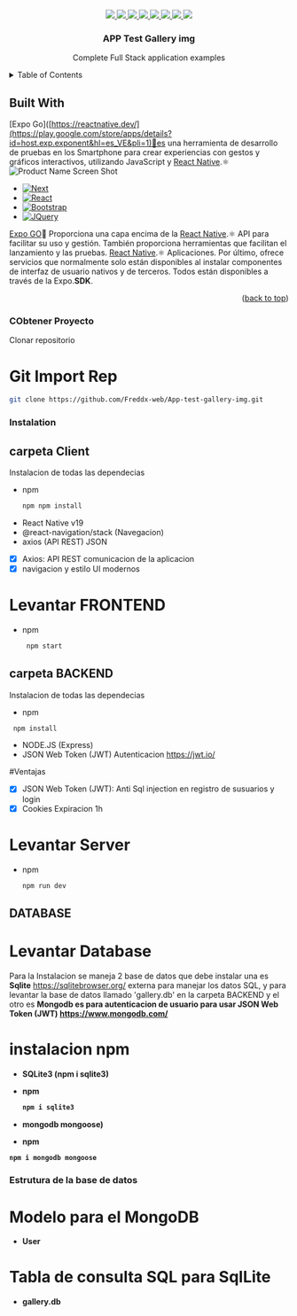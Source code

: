 <div id="top"></div>


<!-- PROJECT LOGO -->
<br />
<div align="center">
  <a href="#">
    <img src="https://img.icons8.com/fluency/144/000000/node-js.png"/>
  </a>
  <a href="#">
    <img src="https://img.icons8.com/fluency/144/000000/typescript.png"/>
  </a>
  <a href="https://github.com/othneildrew/Best-README-Template">
    <img src="https://img.icons8.com/external-others-amoghdesign/144/000000/external-react-native-soleicons-fill-vol-1-others-amoghdesign.png"/>
  </a>
  <a href="#">
    <img src="https://img.icons8.com/fluency/144/000000/javascript.png"/>
  </a>
  <a href="https://github.com/othneildrew/Best-README-Template">
    <img src="https://img.icons8.com/color/144/null/mongodb.png"/>
  </a>
  <a href="#">
    <img src="https://img.icons8.com/fluency/144/null/iphone14-pro.png"/>
  </a>
  <a href="#">
    <img src="https://img.icons8.com/fluency/144/null/android-os.png"/>
  </a>
  <a href="#">
    <img src="https://img.icons8.com/fluency/144/null/sql.png"/>
  </a>


  <h3 align="center">APP Test Gallery img</h3>

  <p align="center">
    Complete Full Stack application examples
    <br />
</div>

<!-- TABLE OF CONTENTS -->
<details>
  <summary>Table of Contents</summary>
  <ol>
    <li>
      <a href="#about-the-project">About The Project</a>
      <ul>
        <li><a href="#built-with">Built With</a></li>
      </ul>
    </li>
    <li>
      <a href="#getting-started">Getting Started</a>
      <ul>
        <li><a href="#prerequisites">Prerequisites</a></li>
        <li><a href="#installation">Installation</a></li>
      </ul>
    </li>
    <li><a href="#usage">Usage</a></li>
    <li><a href="#roadmap">Roadmap</a></li>
    <li><a href="#contributing">Contributing</a></li>
    <li><a href="#license">License</a></li>
    <li><a href="#contact">Contact</a></li>
    <li><a href="#acknowledgments">Acknowledgments</a></li>
  </ol>
</details>

<!-- ABOUT THE PROJECT -->
## Built With

[Expo Go]([https://reactnative.dev/](https://play.google.com/store/apps/details?id=host.exp.exponent&hl=es_VE&pli=1)🔼es una herramienta de desarrollo de pruebas en los Smartphone para crear experiencias con gestos y gráficos interactivos, utilizando JavaScript y [React Native](https://reactnative.dev/).⚛️
![Product Name Screen Shot][product-screenshot]

* [![Next][Next.js]][Next-url]
* [![React][React.js]][React-url]
* [![Bootstrap][Bootstrap.com]][Bootstrap-url]
* [![JQuery][JQuery.com]][JQuery-url]

[Expo GO]([https://expo.dev/client](https://play.google.com/store/apps/details?id=host.exp.exponent&hl=es_VE&pli=1))🔼 
Proporciona una capa encima de la [React Native](https://reactnative.dev/).⚛️ API para facilitar su uso y gestión. También proporciona herramientas que facilitan el lanzamiento y las pruebas. [React Native](https://reactnative.dev/).⚛️ Aplicaciones. Por último, ofrece servicios que normalmente solo están disponibles al instalar componentes de interfaz de usuario nativos y de terceros. Todos están disponibles a través de la Expo.<b>SDK</b>.

<p align="right">(<a href="#top">back to top</a>)</p>

<!-- GETTING STARTED -->
### CObtener Proyecto

Clonar repositorio 

# Git Import Rep
  ```sh
  git clone https://github.com/Freddx-web/App-test-gallery-img.git
  ```

### Instalation

## carpeta Client
Instalacion de todas las dependecias

* npm
  ```sh
  npm npm install 
  ```

- React Native v19
- @react-navigation/stack (Navegacion)
- axios (API REST) JSON 

- [x] Axios: API REST comunicacion de la aplicacion
- [x] navigacion y estilo UI modernos

# Levantar FRONTEND
* npm
  ```sh
   npm start
  ```

## carpeta BACKEND

Instalacion de todas las dependecias
* npm
 ```sh
  npm install 
  ```

- NODE.JS (Express)
- JSON Web Token (JWT) Autenticacion  <a href="https://jwt.io/">https://jwt.io/</a>

#Ventajas

- [x] JSON Web Token (JWT): Anti Sql injection en registro de susuarios y login
- [x] Cookies Expiracion 1h 

# Levantar Server
* npm
  ```sh
  npm run dev
  ```

## DATABASE
# Levantar Database
Para la Instalacion se maneja 2 base de datos que debe instalar una es <b>Sqlite</b> <a href="https://sqlitebrowser.org/">https://sqlitebrowser.org/ </a> externa para manejar los datos SQL, y para levantar la base de datos llamado 'gallery.db' en la carpeta BACKEND 
y el otro es <b>Mongodb<b/> es para autenticacion de usuario para usar <b>JSON Web Token (JWT)</b> <a href="https://www.mongodb.com/">https://www.mongodb.com/</a> 



# instalacion npm

- SQLite3 (npm i sqlite3)
* npm
  ```sh
  npm i sqlite3
  ```
- mongodb mongoose)

 * npm
  ```sh
  npm i mongodb mongoose
  ```

### Estrutura de la base de datos

# Modelo para el MongoDB 

- User 


# Tabla de consulta SQL para SqlLite

- gallery.db



<!-- MARKDOWN LINKS & IMAGES -->
<!-- https://www.markdownguide.org/basic-syntax/#reference-style-links -->
[contributors-shield]: https://img.shields.io/github/contributors/othneildrew/Best-README-Template.svg?style=for-the-badge
[contributors-url]: https://github.com/othneildrew/Best-README-Template/graphs/contributors
[forks-shield]: https://img.shields.io/github/forks/othneildrew/Best-README-Template.svg?style=for-the-badge
[forks-url]: https://github.com/othneildrew/Best-README-Template/network/members
[stars-shield]: https://img.shields.io/github/stars/othneildrew/Best-README-Template.svg?style=for-the-badge
[stars-url]: https://github.com/othneildrew/Best-README-Template/stargazers
[issues-shield]: https://img.shields.io/github/issues/othneildrew/Best-README-Template.svg?style=for-the-badge
[issues-url]: https://github.com/othneildrew/Best-README-Template/issues
[license-shield]: https://img.shields.io/github/license/othneildrew/Best-README-Template.svg?style=for-the-badge
[license-url]: https://github.com/othneildrew/Best-README-Template/blob/master/LICENSE.txt
[linkedin-shield]: https://img.shields.io/badge/-LinkedIn-black.svg?style=for-the-badge&logo=linkedin&colorB=555
[linkedin-url]: https://www.linkedin.com/in/freddr-ruiz-90932b202/
[product-screenshot]: assets/expo.png
[Next.js]: https://img.shields.io/badge/next.js-000000?style=for-the-badge&logo=nextdotjs&logoColor=white
[Next-url]: https://nextjs.org/
[React.js]: https://img.shields.io/badge/React-20232A?style=for-the-badge&logo=react&logoColor=61DAFB
[React-url]: https://reactjs.org/
[Vue.js]: https://img.shields.io/badge/Vue.js-35495E?style=for-the-badge&logo=vuedotjs&logoColor=4FC08D
[Vue-url]: https://vuejs.org/
[Angular.io]: https://img.shields.io/badge/Angular-DD0031?style=for-the-badge&logo=angular&logoColor=white
[Angular-url]: https://angular.io/
[Svelte.dev]: https://img.shields.io/badge/Svelte-4A4A55?style=for-the-badge&logo=svelte&logoColor=FF3E00
[Svelte-url]: https://svelte.dev/
[Laravel.com]: https://img.shields.io/badge/Laravel-FF2D20?style=for-the-badge&logo=laravel&logoColor=white
[Laravel-url]: https://laravel.com
[Bootstrap.com]: https://img.shields.io/badge/Bootstrap-563D7C?style=for-the-badge&logo=bootstrap&logoColor=white
[Bootstrap-url]: https://getbootstrap.com
[JQuery.com]: https://img.shields.io/badge/jQuery-0769AD?style=for-the-badge&logo=jquery&logoColor=white
[JQuery-url]: https://jquery.com 
